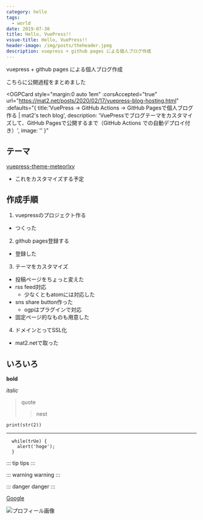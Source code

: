 ```yaml
---
category: hello
tags:
  - world
date: 2019-07-30
title: Hello, VuePress!!
vssue-title: Hello, VuePress!!
header-image: /img/posts/theheader.jpeg
description: vuepress + github pages による個人ブログ作成
---
```


vuepress + github pages による個人ブログ作成

<!-- more -->

こちらに公開過程をまとめました

<OGPCard
  style="margin:0 auto 1em"
  :corsAccepted="true"
  url="https://mat2.net/posts/2020/02/17/vuepress-blog-hosting.html"
  :defaults="{
    title:'VuePress → GitHub Actions → GitHub Pagesで個人ブログ作る | mat2\'s tech blog',
    description: 'VuePressでブログテーマをカスタマイズして、GitHub Pagesで公開するまで（GitHub Actions での自動デプロイ付き）',
    image: ''
  }"
></OGPCard>

## テーマ

[vuepress-theme-meteorlxy](https://vuepress-theme-meteorlxy.meteorlxy.cn/)
- これをカスタマイズする予定

## 作成手順

1. vuepressのプロジェクト作る
  - つくった
2. github pages登録する
  - 登録した
3. テーマをカスタマイズ
  - 投稿ページをちょっと変えた
  - rss feed対応
    - 少なくともatomには対応した
  - sns share button作った
    - ogpはプラグインで対応
  - 固定ページ的なものも用意した
4. ドメインとってSSL化
  - mat2.netで取った

## いろいろ

**bold**

*italic*

> quote
>> nest

`print(str(2))`

***

``` js{2}
  while(trUe) {
    alert('hoge');
  }
```

::: tip
tips
:::

::: warning
warning
:::

::: danger
danger
:::

[Google](https://www.google.co.jp/)

![プロフィール画像](https://pbs.twimg.com/profile_images/1092782177471741952/OnHQf9H2_400x400.jpg)
